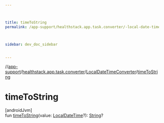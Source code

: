 ```yaml
---



title: timeToString
permalink: /app-support/healthstack.app.task.converter/-local-date-time-converter/time-to-string.html



sidebar: dev_doc_sidebar


---
```




//[app-support](/app-support.html)/[healthstack.app.task.converter](../index.html)/[LocalDateTimeConverter](index.html)/[timeToString](time-to-string.html)



# timeToString



[androidJvm]\
fun [timeToString](time-to-string.html)(value: [LocalDateTime](https://developer.android.com/reference/kotlin/java/time/LocalDateTime.html)?): [String](https://kotlinlang.org/api/latest/jvm/stdlib/kotlin/-string/index.html)?






